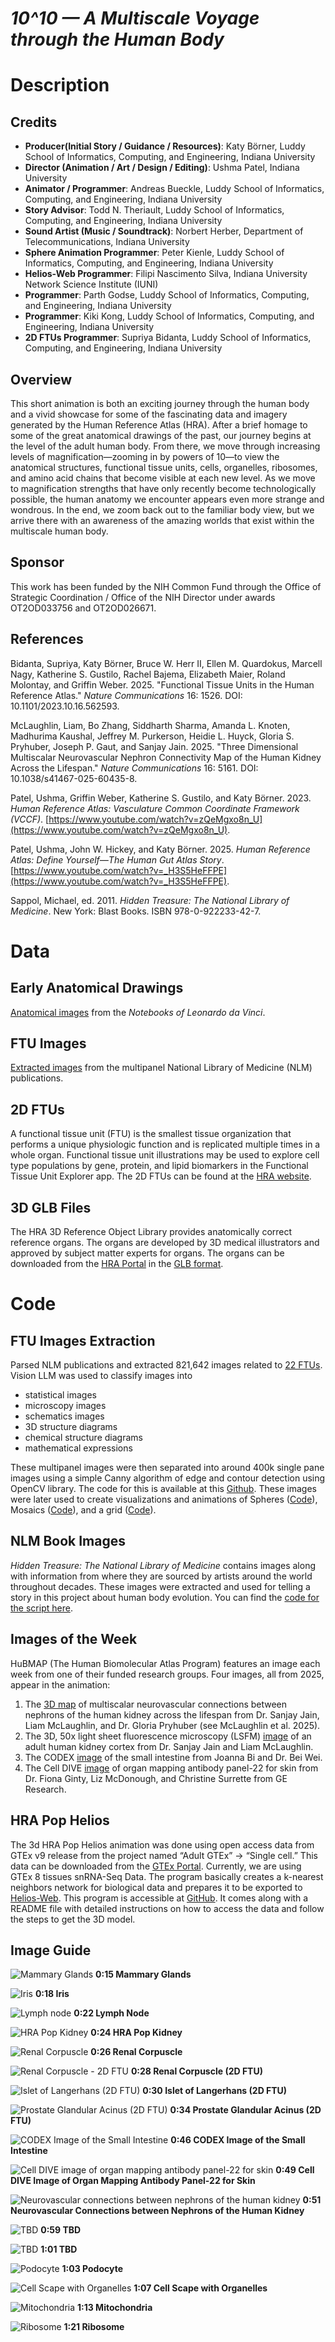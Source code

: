 # *10^10 — A Multiscale Voyage through the Human Body*

# Description

## Credits

- **Producer(Initial Story / Guidance / Resources)**: Katy Börner, Luddy School of Informatics, Computing, and Engineering, Indiana University
- **Director (Animation / Art / Design / Editing)**: Ushma Patel, Indiana University
- **Animator / Programmer**: Andreas Bueckle, Luddy School of Informatics, Computing, and Engineering, Indiana University
- **Story Advisor**: Todd N. Theriault, Luddy School of Informatics, Computing, and Engineering, Indiana University
- **Sound Artist (Music / Soundtrack)**: Norbert Herber, Department of Telecommunications, Indiana University
- **Sphere Animation Programmer**: Peter Kienle, Luddy School of Informatics, Computing, and Engineering, Indiana University
- **Helios-Web Programmer**: Filipi Nascimento Silva, Indiana University Network Science Institute (IUNI)
- **Programmer**: Parth Godse, Luddy School of Informatics, Computing, and Engineering, Indiana University
- **Programmer**: Kiki Kong, Luddy School of Informatics, Computing, and Engineering, Indiana University
- **2D FTUs Programmer**: Supriya Bidanta, Luddy School of Informatics, Computing, and Engineering, Indiana University

## Overview

This short animation is both an exciting journey through the human body and a vivid showcase for some of the fascinating data and imagery generated by the Human Reference Atlas (HRA). After a brief homage to some of the great anatomical drawings of the past, our journey begins at the level of the adult human body. From there, we move through increasing levels of magnification—zooming in by powers of 10—to view the anatomical structures, functional tissue units, cells, organelles, ribosomes, and amino acid chains that become visible at each new level. As we move to magnification strengths that have only recently become technologically possible, the human anatomy we encounter appears even more strange and wondrous. In the end, we zoom back out to the familiar body view, but we arrive there with an awareness of the amazing worlds that exist within the multiscale human body.

## Sponsor

This work has been funded by the NIH Common Fund through the Office of Strategic Coordination / Office of the NIH Director under awards OT2OD033756 and OT2OD026671.

## References

Bidanta, Supriya, Katy Börner, Bruce W. Herr II, Ellen M. Quardokus, Marcell Nagy, Katherine S. Gustilo, Rachel Bajema, Elizabeth Maier, Roland Molontay, and Griffin Weber. 2025. "Functional Tissue Units in the Human Reference Atlas." *Nature Communications* 16: 1526. DOI: 10.1101/2023.10.16.562593. 

McLaughlin, Liam, Bo Zhang, Siddharth Sharma, Amanda L. Knoten, Madhurima Kaushal, Jeffrey M. Purkerson, Heidie L. Huyck, Gloria S. Pryhuber, Joseph P. Gaut, and Sanjay Jain. 2025. "Three Dimensional Multiscalar Neurovascular Nephron Connectivity Map of the Human Kidney Across the Lifespan." *Nature Communications* 16: 5161. DOI: 10.1038/s41467-025-60435-8.

Patel, Ushma, Griffin Weber, Katherine S. Gustilo, and Katy Börner. 2023. *Human Reference Atlas: Vasculature Common Coordinate Framework (VCCF)*. [https://www.youtube.com/watch?v=zQeMgxo8n_U](https://www.youtube.com/watch?v=zQeMgxo8n_U). 

Patel, Ushma, John W. Hickey, and Katy Börner. 2025. *Human Reference Atlas: Define Yourself—The Human Gut Atlas Story*. [https://www.youtube.com/watch?v=_H3S5HeFFPE](https://www.youtube.com/watch?v=_H3S5HeFFPE). 

Sappol, Michael, ed. 2011. *Hidden Treasure: The National Library of Medicine*. New York: Blast Books. ISBN 978-0-922233-42-7.


# Data

## Early Anatomical Drawings

[Anatomical images](https://drive.google.com/drive/u/0/folders/1wgK6cJWuPYzvcREmwT7O8XKep8pMsjnS) from the *Notebooks of Leonardo da Vinci*.

## FTU Images

[Extracted images](https://drive.google.com/drive/u/0/folders/1U59da-zREHxIQsuy1CMMXTsmOgSiymjB) from the multipanel National Library of Medicine (NLM) publications. 

## 2D FTUs

A functional tissue unit (FTU) is the smallest tissue organization that performs a unique physiologic function and is replicated multiple times in a whole organ. Functional tissue unit illustrations may be used to explore cell type populations by gene, protein, and lipid biomarkers in the Functional Tissue Unit Explorer app. The 2D FTUs can be found at the [HRA website](https://humanatlas.io/2d-ftu-illustrations?releaseVersion=2.3).

## 3D GLB Files

The HRA 3D Reference Object Library provides anatomically correct reference organs. The organs are developed by 3D medical illustrators and approved by subject matter experts for organs. The organs can be downloaded from the [HRA Portal](https://humanatlas.io/3d-reference-library) in the [GLB format](https://www.khronos.org/gltf).


# Code

## FTU Images Extraction

Parsed NLM publications and extracted 821,642 images related to [22 FTUs](https://humanatlas.io/2d-ftu-illustrations). Vision LLM was used to classify images into
- statistical images
- microscopy images
- schematics images
- 3D structure diagrams
- chemical structure diagrams
- mathematical expressions

These multipanel images were then separated into around 400k single pane images using a simple Canny algorithm of edge and contour detection using OpenCV library. The code for this is available at this [Github](https://github.com/cns-iu/cns-humanexus-2.0/tree/main/2.PubMed%20Extract%20Script). These images were later used to create visualizations and animations of Spheres ([Code](https://github.com/cns-iu/cns-humanexus-2.0)), Mosaics ([Code](https://github.com/cns-iu/cns-humanexus-2.0/tree/main/3b-Mosaic)), and a grid ([Code](https://github.com/cns-iu/cns-humanexus-2.0/tree/main/3a-Grid)).

## NLM Book Images

*Hidden Treasure: The National Library of Medicine* contains images along with information from where they are sourced by artists around the world throughout decades. These images were extracted and used for telling a story in this project about human body evolution. You can find the [code for the script here](https://github.com/cns-iu/cns-humanexus-2.0/tree/main/1.NLM_extract_script).

## Images of the Week

HuBMAP (The Human Biomolecular Atlas Program) features an image each week from one of their funded research groups. Four images, all from 2025, appear in the animation:
1. The [3D map](https://drive.google.com/drive/u/0/folders/1h5KcDTwdarBs7bNgf_staNMSKB1N_8kg) of multiscalar neurovascular connections between nephrons of the human kidney across the lifespan from Dr. Sanjay Jain, Liam McLaughlin, and Dr. Gloria Pryhuber (see McLaughlin et al. 2025).
2. The 3D, 50x light sheet fluorescence microscopy (LSFM) [image](https://drive.google.com/drive/u/0/folders/1h5KcDTwdarBs7bNgf_staNMSKB1N_8kg) of an adult human kidney cortex from Dr. Sanjay Jain and Liam McLaughlin.
3. The CODEX [image](https://drive.google.com/drive/u/0/folders/1h5KcDTwdarBs7bNgf_staNMSKB1N_8kg) of the small intestine from Joanna Bi and Dr. Bei Wei.
4. The Cell DIVE [image](https://drive.google.com/drive/u/0/folders/1h5KcDTwdarBs7bNgf_staNMSKB1N_8kg) of organ mapping antibody panel-22 for skin from Dr. Fiona Ginty, Liz McDonough, and Christine Surrette from GE Research.

## HRA Pop Helios

The 3d HRA Pop Helios animation was done using open access data from GTEx v9 release from the project named “Adult GTEx” -> “Single cell.” This data can be downloaded from the [GTEx Portal](https://gtexportal.org/home/downloads/adult-gtex/single_cell). Currently, we are using GTEx 8 tissues snRNA-Seq Data. The program basically creates a k-nearest neighbors network for biological data and prepares it to be exported to [Helios-Web](heliosweb.io). This program is accessible at [GitHub](https://github.com/cns-iu/hra-pop-helios). It comes along with a README file with detailed instructions on how to access the data and follow the steps to get the 3D model.



## Image Guide

![Mammary Glands](images/1.%20MammaryGlands.png)
**0:15 Mammary Glands**


![Iris](images/2.%20Iris.png)
**0:18 Iris**


![Lymph node](images/3.%20Lymph%20Node.png)
**0:22 Lymph Node**


![HRA Pop Kidney](images/4.%20HRA%20Pop%20Kidney.png)
**0:24 HRA Pop Kidney**


![Renal Corpuscle](images/5.%20Renal%20Corpuscle.png)
**0:26 Renal Corpuscle**


![Renal Corpuscle - 2D FTU](images/6.%20Renal%20Corpuscle%20(2D%20FTU).png)
**0:28 Renal Corpuscle (2D FTU)**


![Islet of Langerhans (2D FTU)](images/7.%20Islet%20of%20Langerhans%20(2D%20FTU).png)
**0:30 Islet of Langerhans (2D FTU)**


![Prostate Glandular Acinus (2D FTU)](images/8.%20Prostate%20glandular%20acinus.png)
**0:34 Prostate Glandular Acinus (2D FTU)**


![CODEX Image of the Small Intestine](images/9.%20CODEX%20image%20small%20intestine.png)
**0:46 CODEX Image of the Small Intestine**


![Cell DIVE image of organ mapping antibody panel-22 for skin](images/10.%20Antibody%20panel-22%20skin.png)
**0:49 Cell DIVE Image of Organ Mapping Antibody Panel-22 for Skin**


![Neurovascular connections between nephrons of the human kidney](images/11.%20Neurovascular%20Connections%20Nephrons%20Kidney.png)
**0:51 Neurovascular Connections between Nephrons of the Human Kidney**


![TBD](images/12.%20TBD.png)
**0:59 TBD**


![TBD](images/13.%20TBD.png)
**1:01 TBD**


![Podocyte](images/14.%20Podocyte.png)
**1:03 Podocyte**


![Cell Scape with Organelles](images/15.%20Cell%20scape%20with%20organelles.png)
**1:07 Cell Scape with Organelles**


![Mitochondria](images/16.%20Mitochondria.png)
**1:13 Mitochondria**

![Ribosome](images/17.%20Ribosome.png)
**1:21 Ribosome**

